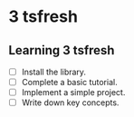 # 3 tsfresh

## Learning 3 tsfresh
- [ ] Install the library.
- [ ] Complete a basic tutorial.
- [ ] Implement a simple project.
- [ ] Write down key concepts.
